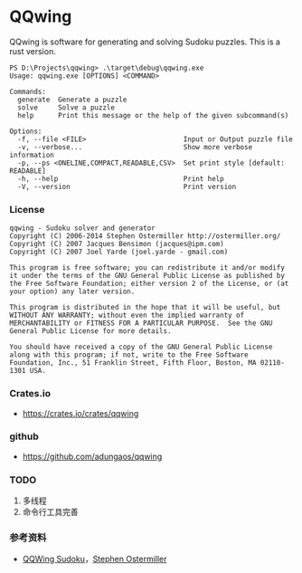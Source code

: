 # QQwing
QQwing is software for generating and solving Sudoku puzzles. This is a rust version.


```
PS D:\Projects\qqwing> .\target\debug\qqwing.exe
Usage: qqwing.exe [OPTIONS] <COMMAND>

Commands:
  generate  Generate a puzzle
  solve     Solve a puzzle
  help      Print this message or the help of the given subcommand(s)

Options:
  -f, --file <FILE>                        Input or Output puzzle file
  -v, --verbose...                         Show more verbose information
  -p, --ps <ONELINE,COMPACT,READABLE,CSV>  Set print style [default: READABLE]
  -h, --help                               Print help
  -V, --version                            Print version
```
### License
```
qqwing - Sudoku solver and generator
Copyright (C) 2006-2014 Stephen Ostermiller http://ostermiller.org/
Copyright (C) 2007 Jacques Bensimon (jacques@ipm.com)
Copyright (C) 2007 Joel Yarde (joel.yarde - gmail.com)

This program is free software; you can redistribute it and/or modify it under the terms of the GNU General Public License as published by the Free Software Foundation; either version 2 of the License, or (at your option) any later version.

This program is distributed in the hope that it will be useful, but WITHOUT ANY WARRANTY; without even the implied warranty of MERCHANTABILITY or FITNESS FOR A PARTICULAR PURPOSE.  See the GNU General Public License for more details.

You should have received a copy of the GNU General Public License along with this program; if not, write to the Free Software Foundation, Inc., 51 Franklin Street, Fifth Floor, Boston, MA 02110-1301 USA.
```

### Crates.io
* https://crates.io/crates/qqwing
### github
* https://github.com/adungaos/qqwing
### TODO
1. 多线程
2. 命令行工具完善

### 参考资料
* [QQWing Sudoku](https://qqwing.com/)，[Stephen Ostermiller](https://ostermiller.org/)
